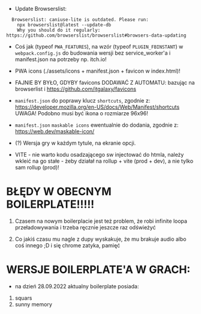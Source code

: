 - Update Browserslist:
```
  Browserslist: caniuse-lite is outdated. Please run:
    npx browserslist@latest --update-db
    Why you should do it regularly: https://github.com/browserslist/browserslist#browsers-data-updating
```

- Coś jak (typeof `PWA_FEATURES`), na wzór (typeof `PLUGIN_FBINSTANT`) w `webpack.config.js`
  do budowania wersji bez service_worker'a i manifest.json na potrzeby np. itch.io!

- PWA icons (./assets/icons + manifest.json + favicon w index.html)!

- FAJNIE BY BYŁO, GDYBY favicons DODAWAĆ Z AUTOMATU:
  bazując na browserlist i https://github.com/itgalaxy/favicons

- `manifest.json` do poprawy klucz `shortcuts`, zgodnie z:
  https://developer.mozilla.org/en-US/docs/Web/Manifest/shortcuts
  UWAGA! Podobno musi być ikona o rozmiarze 96x96!

- `manifest.json` `maskable icons` ewentualnie do dodania, zgodnie z:
  https://web.dev/maskable-icon/

- (?) Wersja gry w każdym tytule, na ekranie opcji.

- VITE - nie warto kodu osadzającego sw injectować do htmla,
  należy wkleić na go stałe - żeby działał na rollup + vite (prod + dev), a nie tylko sam rollup (prod)!


# BŁĘDY W OBECNYM BOILERPLATE!!!!!
1. Czasem na nowym boilerplacie jest też problem, że robi infinite loopa przeładowywania i trzeba ręcznie jeszcze raz odświeżyć 

2. Co jakiś czasu mu nagle z dupy wyskakuje, że mu brakuje audio albo coś innego ;D i się chrome zatyka, pamięć


# WERSJE BOILERPLATE'A W GRACH:
- na dzień 28.09.2022 aktualny boilerplate posiada:
1. squars
2. sunny memory
